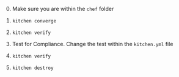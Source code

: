 0. Make sure you are within the `chef` folder

1. `kitchen converge`  

2. `kitchen verify`  

3. Test for Compliance. Change the test within the `kitchen.yml` file  

4. `kitchen verify`  

5. `kitchen destroy`  